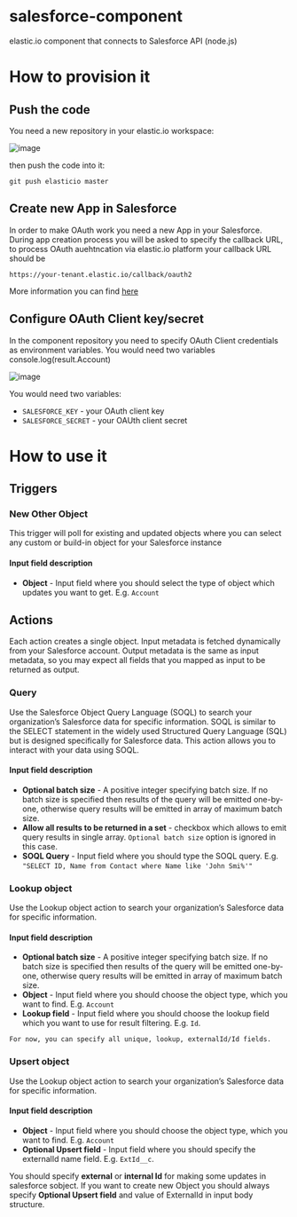 # salesforce-component

elastic.io component that connects to Salesforce API (node.js)

# How to provision it

## Push the code

You need a new repository in your elastic.io workspace:

![image](https://cloud.githubusercontent.com/assets/56208/10132952/d863b04c-65d9-11e5-9e37-b342af213ba2.png)

then push the code into it:

```
git push elasticio master
```

## Create new App in Salesforce

In order to make OAuth work you need a new App in your Salesforce. During app creation process you will be asked to specify
the callback URL, to process OAuth auehtncation via elastic.io platform your callback URL should be 

```
https://your-tenant.elastic.io/callback/oauth2
```

More information you can find [here](https://help.salesforce.com/apex/HTViewHelpDoc?id=connected_app_create.htm)


## Configure OAuth Client key/secret

In the component repository you need to specify OAuth Client credentials as environment variables. You would need two variables          console.log(result.Account)


![image](https://cloud.githubusercontent.com/assets/56208/10132996/4de54eac-65da-11e5-92aa-a8b102d633e5.png)

You would need two variables:
 * ```SALESFORCE_KEY``` - your OAuth client key
 * ```SALESFORCE_SECRET``` - your OAUth client secret

# How to use it

## Triggers

### New Other Object
This trigger will poll for existing and updated objects where you can select any custom or build-in object for your Salesforce instance

#### Input field description
* **Object** - Input field where you should select the type of object which updates you want to get. E.g. `Account`

## Actions

Each action creates a single object. Input metadata is fetched dynamically from your Salesforce account. Output metadata is the same as input metadata, so you may expect all fields that you mapped as input to be returned as output.

### Query
Use the Salesforce Object Query Language (SOQL) to search your organization’s Salesforce data for specific information. SOQL is similar to the SELECT statement in the widely used Structured Query Language (SQL) but is designed specifically for Salesforce data. This action allows you to interact with your data using SOQL.

#### Input field description
* **Optional batch size** - A positive integer specifying batch size. If no batch size is specified then results of the query will be emitted one-by-one, otherwise query results will be emitted in array of maximum batch size.
* **Allow all results to be returned in a set** - checkbox which allows to emit query results in single array. `Optional batch size` option is ignored in this case.
* **SOQL Query** - Input field where you should type the SOQL query. E.g. `"SELECT ID, Name from Contact where Name like 'John Smi%'"`


### Lookup object
Use the Lookup object action to search your organization’s Salesforce data for specific information.

#### Input field description
* **Optional batch size** - A positive integer specifying batch size. If no batch size is specified then results of the query will be emitted one-by-one, otherwise query results will be emitted in array of maximum batch size.
* **Object** - Input field where you should choose the object type, which you want to find. E.g. `Account`
* **Lookup field** - Input field where you should choose the lookup field which you want to use for result filtering. E.g. `Id`. 

```For now, you can specify all unique, lookup, externalId/Id fields. ```

### Upsert object
Use the Lookup object action to search your organization’s Salesforce data for specific information.

#### Input field description
* **Object** - Input field where you should choose the object type, which you want to find. E.g. `Account`
* **Optional Upsert field** - Input field where you should specify the externalId name field. E.g. `ExtId__c`. 

You should specify **external** or **internal Id** for making some updates in salesforce sobject.
If you want to create new Object you should always specify **Optional Upsert field** and value of ExternalId in input body structure.
